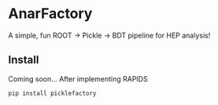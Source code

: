 # AnarFactory

A simple, fun ROOT → Pickle → BDT pipeline for HEP analysis!

## Install
Coming soon... After implementing RAPIDS
```bash
pip install picklefactory


